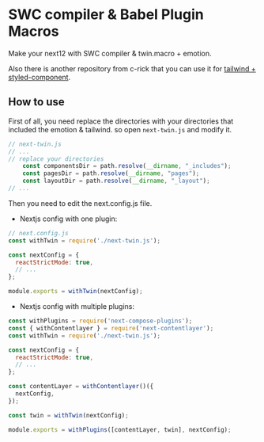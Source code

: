 # SWC compiler & Babel Plugin Macros
Make your next12 with SWC compiler & twin.macro + emotion.

Also there is another repository from c-rick that you can use it for [tailwind + styled-component](https://github.com/c-rick/next-twin). 

## How to use

First of all, you need replace the directories with your directories that included the emotion & tailwind.
so open `next-twin.js` and modify it.

```js
// next-twin.js
// ...
// replace your directories
    const componentsDir = path.resolve(__dirname, "_includes");
    const pagesDir = path.resolve(__dirname, "pages");
    const layoutDir = path.resolve(__dirname, "_layout");
// ...  
```        

Then you need to edit the next.config.js file.

- Nextjs config with one plugin: 

```js
// next.config.js
const withTwin = require('./next-twin.js');

const nextConfig = {
  reactStrictMode: true,
  // ...
};

module.exports = withTwin(nextConfig);

```

- Nextjs config with multiple plugins: 

```js
const withPlugins = require('next-compose-plugins');
const { withContentlayer } = require('next-contentlayer');
const withTwin = require('./next-twin.js');

const nextConfig = {
  reactStrictMode: true,
  // ...
};

const contentLayer = withContentlayer()({
  nextConfig,
});

const twin = withTwin(nextConfig);

module.exports = withPlugins([contentLayer, twin], nextConfig);
```





